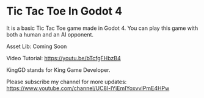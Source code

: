 # Tic Tac Toe In Godot 4
It is a basic Tic Tac Toe game made in Godot 4. You can play this game with both a human and an AI opponent.

Asset Lib: Coming Soon

Video Tutorial: https://youtu.be/bTcfgFHbzB4

KingGD stands for King Game Developer.

Please subscribe my channel for more updates: https://www.youtube.com/channel/UC8l-lYjEmIYoxvvIPmE4HPw
